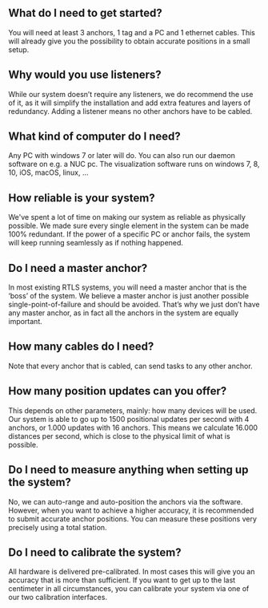 ## What do I need to get started?
You will need at least 3 anchors, 1 tag and a PC and 1 ethernet cables. This will already give you the possibility to obtain accurate positions in a small setup.

## Why would you use listeners?
While our system doesn’t require any listeners, we do recommend the use of it, as it will simplify the installation and add extra features and layers of redundancy.
Adding a listener means no other anchors have to be cabled. 

## What kind of computer do I need?
Any PC with windows 7 or later will do.
You can also run our daemon software on e.g. a NUC pc.
The visualization software runs on windows 7, 8, 10, iOS, macOS, linux, ...

## How reliable is your system? 
We've spent a lot of time on making our system as reliable as physically possible.
We made sure every single element in the system can be made 100% redundant. 
If the power of a specific PC or anchor fails, the system will keep running seamlessly as if nothing happened.

## Do I need a master anchor?
In most existing RTLS systems, you will need a master anchor that is the ‘boss’ of the system. We believe a master anchor is just another possible single-point-of-failure and should be avoided. That’s why we just don’t have any master anchor, as in fact all the anchors in the system are equally important.

## How many cables do I need?
Note that every anchor that is cabled, can send tasks to any other anchor.

## How many position updates can you offer?
This depends on other parameters, mainly: how many devices will be used. Our system is able to go up to 1500 positional updates per second with 4 anchors, or 1.000 updates with 16 anchors.
This means we calculate 16.000 distances per second, which is close to the physical limit of what is possible.

## Do I need to measure anything when setting up the system?
No, we can auto-range and auto-position the anchors via the software.
However, when you want to achieve a higher accuracy, it is recommended to submit accurate anchor positions. You can measure these positions very precisely using a total station.

## Do I need to calibrate the system?
All hardware is delivered pre-calibrated. In most cases this will give you an accuracy that is more than sufficient.  If you want to get up to the last centimeter in all circumstances, you can calibrate your system via one of our two calibration interfaces.
